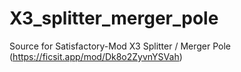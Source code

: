 # X3_splitter_merger_pole
 Source for Satisfactory-Mod X3 Splitter / Merger Pole (https://ficsit.app/mod/Dk8o2ZyvnYSVah)
